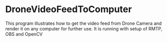 # DroneVideoFeedToComputer
This program illustrates how to get the video feed from Drone Camera and render it on any computer for further use. It is running with setup of RMTP, OBS and OpenCV
